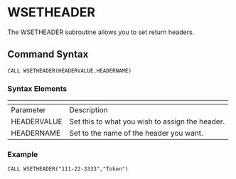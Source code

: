 # WSETHEADER

<PageHeader />

The WSETHEADER subroutine allows you to set return headers.

## Command Syntax

```
CALL WSETHEADER(HEADERVALUE,HEADERNAME)
```

### Syntax Elements

| <!----> | <!----> |
| --- | --- |
| Parameter | Description |
| HEADERVALUE | Set this to what you wish to assign the header. |
| HEADERNAME | Set to the name of the header you want. |

### Example

```
CALL WSETHEADER("111-22-3333","Token")
```

<PageFooter />
